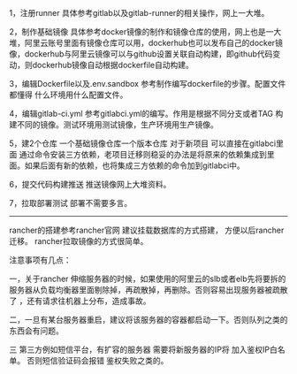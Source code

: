 1，注册runner
具体参考gitlab以及gitlab-runner的相关操作，网上一大堆。

2，制作基础镜像
具体参考docker镜像的制作和镜像仓库的使用，网上也是一大堆，阿里云账号里面有镜像仓库可以用，dockerhub也可以发布自己的docker镜像，dockerhub与阿里云镜像可以与github设置关联自动构建，即github代码变动，则dockerhub镜像自动根据dockerfile自动构建。

3，编辑Dockerfile以及.env.sandbox
参考制作编写dockerfile的步骤。配置文件都懂得 什么环境用什么配置文件。

4，编辑gitlab-ci.yml
参考gitlabci.yml的编写。作用是根据不同分支或者TAG 构建不同的镜像。测试环境用测试镜像，生产环境用生产镜像。

5，建2个仓库 一个基础镜像仓库一个版本仓库
对于新项目 可以直接在gitlabci里面 通过命令安装三方依赖，老项目迁移则稳妥的办法是将原来的依赖集成到里面。如果后面有新的依赖，也将集成三方依赖的命令加到gitlabci中。

6，提交代码构建推送
推送镜像网上大堆资料。

7，拉取部署测试
部署不需要多言。

-------------------------------------------------------
rancher的搭建参考rancher官网
建议挂载数据库的方式搭建， 方便以后rancher迁移。
rancher拉取镜像的方式很简单。

注意事项有几点：

一，关于rancher 伸缩服务器的时候，如果使用的阿里云的slb或者elb先将要拆的服务器从负载均衡器里面剔除掉，再疏散掉，再删除。否则容易出现服务器被疏散了 ，还有请求往机器上分布，造成事故。

二，一旦有某台服务器重启，建议将该服务器的容器都启动一下。否则队列之类的东西会有问题。

三 第三方例如短信平台，有扩容的服务器 需要将新服务器的IP将 加入鉴权IP白名单。
否则短信验证码会报错 鉴权失败之类的。



